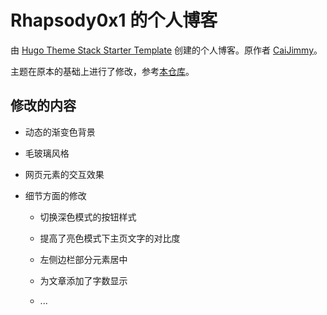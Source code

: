 # Rhapsody0x1 的个人博客

由 [Hugo Theme Stack Starter Template](https://github.com/CaiJimmy/hugo-theme-stack-starter) 创建的个人博客。原作者 [CaiJimmy](https://github.com/CaiJimmy/)。

主题在原本的基础上进行了修改，参考[本仓库](https://github.com/Rhapsody0x1/hugo-theme-stack)。

## 修改的内容

- 动态的渐变色背景

- 毛玻璃风格

- 网页元素的交互效果

- 细节方面的修改

  - 切换深色模式的按钮样式

  - 提高了亮色模式下主页文字的对比度

  - 左侧边栏部分元素居中

  - 为文章添加了字数显示

  - ...